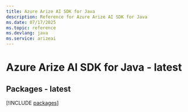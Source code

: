 ```yaml
---
title: Azure Arize AI SDK for Java
description: Reference for Azure Arize AI SDK for Java
ms.date: 07/17/2025
ms.topic: reference
ms.devlang: java
ms.service: arizeai
---
```

# Azure Arize AI SDK for Java - latest
## Packages - latest
[!INCLUDE [packages](arize-ai-index.md)]